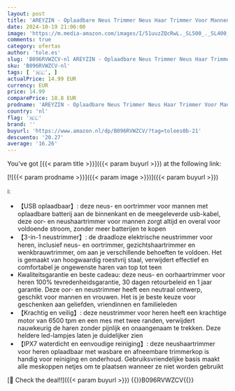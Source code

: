 ```yaml
---
layout: post
title: 'AREYZIN - Oplaadbare Neus Trimmer Neus Haar Trimmer Voor Mannen Oor en Neus Haar Trimmer Nasale Haar Trimmers Voor Mannen IPX7 Waterdichte Dual Edge Blades Gemakkelijk Reinigen'
date: 2024-10-19 21:06:00
image: 'https://m.media-amazon.com/images/I/51uuzZQcRwL._SL500_._SL400_.jpg'
comments: true
category: ofertas
author: 'tole.es'
slug: 'B096RVWZCV-nl AREYZIN - Oplaadbare Neus Trimmer Neus Haar Trimmer Voor...'
sku: 'B096RVWZCV-nl'
tags: [ '🇳🇱', ]
actualPrice: 14.99 EUR
currency: EUR
price: 14.99
comparePrice: 18.8 EUR
prodname: 'AREYZIN - Oplaadbare Neus Trimmer Neus Haar Trimmer Voor Mannen Oor en Neus Haar Trimmer Nasale Haar Trimmers Voor Mannen IPX7 Waterdichte Dual Edge Blades Gemakkelijk Reinigen'
country: 'nl'
flag: '🇳🇱'
brand: ''
buyurl: 'https://www.amazon.nl/dp/B096RVWZCV/?tag=tolees0b-21'
descuento: '20.27'
average: '16.26'
---
```


You've got [{{< param title >}}]({{< param buyurl >}}) at the following link:

[![{{< param prodname >}}]({{< param image >}})]({{< param buyurl >}})

ℹ️:

- 【USB oplaadbaar】: deze neus- en oortrimmer voor mannen met oplaadbare batterij aan de binnenkant en de meegeleverde usb-kabel, deze oor- en neushaartrimmer voor mannen zorgt altijd en overal voor voldoende stroom, zonder meer batterijen te kopen
- 【3-in-1 neustrimmer】: de draadloze elektrische neustrimmer voor heren, inclusief neus- en oortrimmer, gezichtshaartrimmer en wenkbrauwtrimmer, om aan je verschillende behoeften te voldoen. Het is gemaakt van hoogwaardig roestvrij staal, verwijdert effectief en comfortabel je ongewenste haren van top tot teen
- Kwaliteitsgarantie en beste cadeau: deze neus- en oorhaartrimmer voor heren 100% tevredenheidsgarantie, 30 dagen retourbeleid en 1 jaar garantie. Deze oor- en neustrimmer heeft een neutraal ontwerp, geschikt voor mannen en vrouwen. Het is je beste keuze voor geschenken aan geliefden, vriendinnen en familieleden
- 【Krachtig en veilig】: deze neustrimmer voor heren heeft een krachtige motor van 6500 tpm en een mes met twee randen, verwijdert nauwkeurig de haren zonder pijnlijk en onaangenaam te trekken. Deze heldere led-lampjes laten je duidelijker zien
- 【IPX7 waterdicht en eenvoudige reiniging】: deze neushaartrimmer voor heren oplaadbaar met wasbare en afneembare trimmerkop is handig voor reiniging en onderhoud. Gebruiksvriendelijke basis maakt alle meskoppen netjes om te plaatsen wanneer ze niet worden gebruikt

[🛒 Check the deal!!]({{< param buyurl >}})
{{<world>}}B096RVWZCV{{</world>}}
